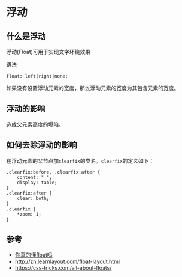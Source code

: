 # 浮动
## 什么是浮动
浮动(Float)可用于实现文字环绕效果

语法
```
float: left|right|none;
```

如果没有设置浮动元素的宽度，那么浮动元素的宽度为其包含元素的宽度。


## 浮动的影响
造成父元素高度的塌陷。

## 如何去除浮动的影响
在浮动元素的父节点加`clearfix`的类名。`clearfix`的定义如下：

```
.clearfix:before, .clearfix:after {
    content: " ";
    display: table;
}
.clearfix:after {
    clear: both;
}
.clearfix {
    *zoom: 1;
}
```


## 参考
* [你真的懂float吗](http://div.io/topic/1278)
* http://zh.learnlayout.com/float-layout.html
* https://css-tricks.com/all-about-floats/
